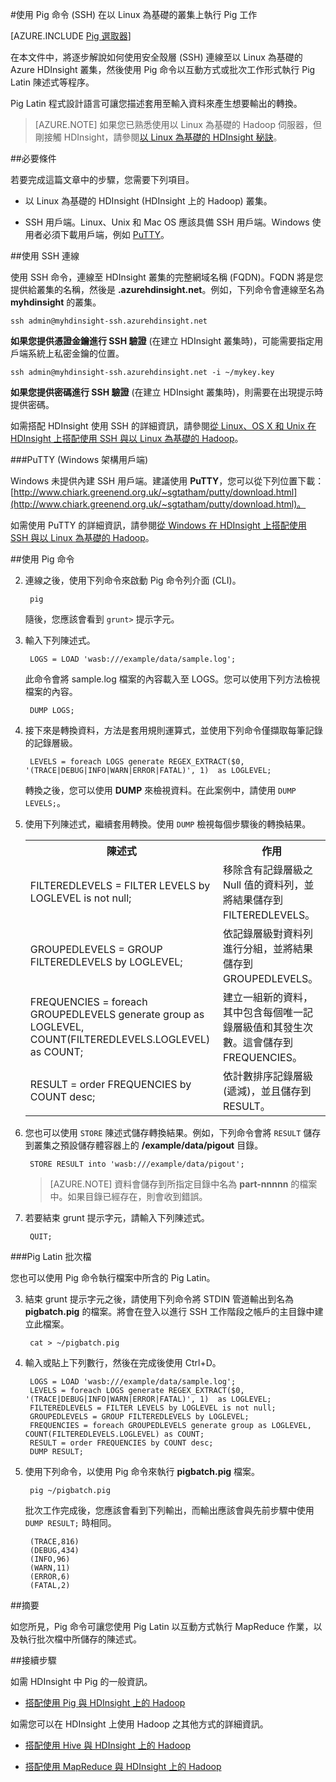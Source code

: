 <properties
   pageTitle="在 HDInsight 叢集上搭配使用 Hadoop Pig 與 SSH | Microsoft Azure"
   description="學習如何使用 SSH 連線到以 Linux 為基礎的 Hadoop 叢集，然後使用 Pig 命令以互動方式或批次工作形式執行 Pig Latin 陳述式。"
   services="hdinsight"
   documentationCenter=""
   authors="Blackmist"
   manager="paulettm"
   editor="cgronlun"
	tags="azure-portal"/>

<tags
   ms.service="hdinsight"
   ms.devlang="na"
   ms.topic="article"
   ms.tgt_pltfrm="na"
   ms.workload="big-data"
   ms.date="04/22/2016"
   ms.author="larryfr"/>

#使用 Pig 命令 (SSH) 在以 Linux 為基礎的叢集上執行 Pig 工作

[AZURE.INCLUDE [Pig 選取器](../../includes/hdinsight-selector-use-pig.md)]

在本文件中，將逐步解說如何使用安全殼層 (SSH) 連線至以 Linux 為基礎的 Azure HDInsight 叢集，然後使用 Pig 命令以互動方式或批次工作形式執行 Pig Latin 陳述式等程序。

Pig Latin 程式設計語言可讓您描述套用至輸入資料來產生想要輸出的轉換。

> [AZURE.NOTE] 如果您已熟悉使用以 Linux 為基礎的 Hadoop 伺服器，但剛接觸 HDInsight，請參閱[以 Linux 為基礎的 HDInsight 秘訣](hdinsight-hadoop-linux-information.md)。

##<a id="prereq"></a>必要條件

若要完成這篇文章中的步驟，您需要下列項目。

* 以 Linux 為基礎的 HDInsight (HDInsight 上的 Hadoop) 叢集。

* SSH 用戶端。Linux、Unix 和 Mac OS 應該具備 SSH 用戶端。Windows 使用者必須下載用戶端，例如 [PuTTY](http://www.chiark.greenend.org.uk/~sgtatham/putty/download.html)。

##<a id="ssh"></a>使用 SSH 連線

使用 SSH 命令，連線至 HDInsight 叢集的完整網域名稱 (FQDN)。FQDN 將是您提供給叢集的名稱，然後是 **.azurehdinsight.net**。例如，下列命令會連線至名為 **myhdinsight** 的叢集。

	ssh admin@myhdinsight-ssh.azurehdinsight.net

**如果您提供憑證金鑰進行 SSH 驗證** (在建立 HDInsight 叢集時)，可能需要指定用戶端系統上私密金鑰的位置。

	ssh admin@myhdinsight-ssh.azurehdinsight.net -i ~/mykey.key

**如果您提供密碼進行 SSH 驗證** (在建立 HDInsight 叢集時)，則需要在出現提示時提供密碼。

如需搭配 HDInsight 使用 SSH 的詳細資訊，請參閱[從 Linux、OS X 和 Unix 在 HDInsight 上搭配使用 SSH 與以 Linux 為基礎的 Hadoop](hdinsight-hadoop-linux-use-ssh-unix.md)。

###PuTTY (Windows 架構用戶端)

Windows 未提供內建 SSH 用戶端。建議使用 **PuTTY**，您可以從下列位置下載：[http://www.chiark.greenend.org.uk/~sgtatham/putty/download.html](http://www.chiark.greenend.org.uk/~sgtatham/putty/download.html)。

如需使用 PuTTY 的詳細資訊，請參閱[從 Windows 在 HDInsight 上搭配使用 SSH 與以 Linux 為基礎的 Hadoop](hdinsight-hadoop-linux-use-ssh-windows.md)。

##<a id="pig"></a>使用 Pig 命令

2. 連線之後，使用下列命令來啟動 Pig 命令列介面 (CLI)。

        pig

	隨後，您應該會看到 `grunt>` 提示字元。

3. 輸入下列陳述式。

		LOGS = LOAD 'wasb:///example/data/sample.log';

	此命令會將 sample.log 檔案的內容載入至 LOGS。您可以使用下列方法檢視檔案的內容。

		DUMP LOGS;

4. 接下來是轉換資料，方法是套用規則運算式，並使用下列命令僅擷取每筆記錄的記錄層級。

		LEVELS = foreach LOGS generate REGEX_EXTRACT($0, '(TRACE|DEBUG|INFO|WARN|ERROR|FATAL)', 1)  as LOGLEVEL;

	轉換之後，您可以使用 **DUMP** 來檢視資料。在此案例中，請使用 `DUMP LEVELS;`。

5. 使用下列陳述式，繼續套用轉換。使用 `DUMP` 檢視每個步驟後的轉換結果。

	<table>
	<tr>
	<th>陳述式</th><th>作用</th>
	</tr>
	<tr>
	<td>FILTEREDLEVELS = FILTER LEVELS by LOGLEVEL is not null;</td><td>移除含有記錄層級之 Null 值的資料列，並將結果儲存到 FILTEREDLEVELS。</td>
	</tr>
	<tr>
	<td>GROUPEDLEVELS = GROUP FILTEREDLEVELS by LOGLEVEL;</td><td>依記錄層級對資料列進行分組，並將結果儲存到 GROUPEDLEVELS。</td>
	</tr>
	<tr>
	<td>FREQUENCIES = foreach GROUPEDLEVELS generate group as LOGLEVEL, COUNT(FILTEREDLEVELS.LOGLEVEL) as COUNT;</td><td>建立一組新的資料，其中包含每個唯一記錄層級值和其發生次數。這會儲存到 FREQUENCIES。</td>
	</tr>
	<tr>
	<td>RESULT = order FREQUENCIES by COUNT desc;</td><td>依計數排序記錄層級 (遞減)，並且儲存到 RESULT。</td>
	</tr>
	</table>

6. 您也可以使用 `STORE` 陳述式儲存轉換結果。例如，下列命令會將 `RESULT` 儲存到叢集之預設儲存體容器上的 **/example/data/pigout** 目錄。

		STORE RESULT into 'wasb:///example/data/pigout';

	> [AZURE.NOTE] 資料會儲存到所指定目錄中名為 **part-nnnnn** 的檔案中。如果目錄已經存在，則會收到錯誤。

7. 若要結束 grunt 提示字元，請輸入下列陳述式。

		QUIT;

###Pig Latin 批次檔

您也可以使用 Pig 命令執行檔案中所含的 Pig Latin。

3. 結束 grunt 提示字元之後，請使用下列命令將 STDIN 管道輸出到名為 **pigbatch.pig** 的檔案。將會在登入以進行 SSH 工作階段之帳戶的主目錄中建立此檔案。

		cat > ~/pigbatch.pig

4. 輸入或貼上下列數行，然後在完成後使用 Ctrl+D。

		LOGS = LOAD 'wasb:///example/data/sample.log';
		LEVELS = foreach LOGS generate REGEX_EXTRACT($0, '(TRACE|DEBUG|INFO|WARN|ERROR|FATAL)', 1)  as LOGLEVEL;
		FILTEREDLEVELS = FILTER LEVELS by LOGLEVEL is not null;
		GROUPEDLEVELS = GROUP FILTEREDLEVELS by LOGLEVEL;
		FREQUENCIES = foreach GROUPEDLEVELS generate group as LOGLEVEL, COUNT(FILTEREDLEVELS.LOGLEVEL) as COUNT;
		RESULT = order FREQUENCIES by COUNT desc;
		DUMP RESULT;

5. 使用下列命令，以使用 Pig 命令來執行 **pigbatch.pig** 檔案。

		pig ~/pigbatch.pig

	批次工作完成後，您應該會看到下列輸出，而輸出應該會與先前步驟中使用 `DUMP RESULT;` 時相同。

		(TRACE,816)
		(DEBUG,434)
		(INFO,96)
		(WARN,11)
		(ERROR,6)
		(FATAL,2)

##<a id="summary"></a>摘要

如您所見，Pig 命令可讓您使用 Pig Latin 以互動方式執行 MapReduce 作業，以及執行批次檔中所儲存的陳述式。

##<a id="nextsteps"></a>接續步驟

如需 HDInsight 中 Pig 的一般資訊。

* [搭配使用 Pig 與 HDInsight 上的 Hadoop](hdinsight-use-pig.md)

如需您可以在 HDInsight 上使用 Hadoop 之其他方式的詳細資訊。

* [搭配使用 Hive 與 HDInsight 上的 Hadoop](hdinsight-use-hive.md)

* [搭配使用 MapReduce 與 HDInsight 上的 Hadoop](hdinsight-use-mapreduce.md)

<!---HONumber=AcomDC_0427_2016-->